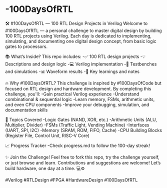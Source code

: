 # -100DaysOfRTL
🛠️ #100DaysOfRTL — 100 RTL Design Projects in Verilog Welcome to #100DaysOfRTL — a personal challenge to master digital design by building 100 RTL projects using Verilog. Each day is dedicated to implementing, simulating, and documenting one digital design concept, from basic logic gates to processors.

📚 What’s Inside?
This repo includes:
-✅ 100 RTL design projects
-💡 Descriptions and design logic
-💻 Verilog implementation
-🧪 Testbenches and simulations
-📊 Waveform results
-🧠 Key learnings and notes

🔥 Why #100DaysOfRTL?
This challenge is inspired by #100DaysOfCode but focused on RTL design and hardware development. By completing this challenge, you'll:
-Gain practical Verilog experience
-Understand combinational & sequential logic
-Learn memory, FSMs, arithmetic units, and even CPU components
-Improve your debugging, simulation, and documentation skills

🧱 Topics Covered
-Logic Gates (NAND, XOR, etc.)
-Arithmetic Units (ALU, Multiplier, Divider)
-FSMs (Traffic Light, Vending Machine)
-Interfaces (UART, SPI, I2C)
-Memory (SRAM, ROM, FIFO, Cache)
-CPU Building Blocks (Register File, Control Unit, RISC-V Core)

📈 Progress Tracker
-Check progress.md to follow the 100-day streak!

✨ Join the Challenge!
Feel free to fork this repo, try the challenge yourself, or just browse and learn. Contributions and suggestions are welcome!
Let’s build hardware, one day at a time. 💻⚙️

#Verilog #RTLDesign #FPGA #HardwareDesign #100DaysOfRTL
